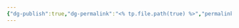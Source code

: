 ```yaml
---
{"dg-publish":true,"dg-permalink":"<% tp.file.path(true) %>","permalink":"/<% tp.file.path(true) %>/","created":"2023-12-14T20:29:27.177+07:00","updated":"2023-12-14T20:33:01.707+07:00"}
---
```


